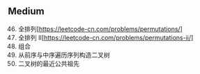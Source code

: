 ## Medium
46. 全排列[https://leetcode-cn.com/problems/permutations/]
47. 全排列 II[https://leetcode-cn.com/problems/permutations-ii/]
77. 组合
105. 从前序与中序遍历序列构造二叉树
236. 二叉树的最近公共祖先